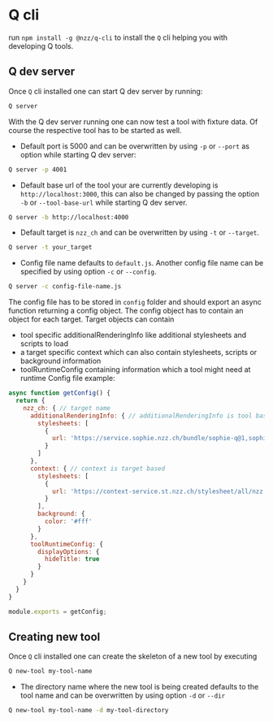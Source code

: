 # Q cli

run `npm install -g @nzz/q-cli` to install the `Q` cli helping you with developing Q tools.

## Q dev server
Once `Q` cli installed one can start Q dev server by running:

```bash
Q server
```

With the Q dev server running one can now test a tool with fixture data. Of course the respective tool has to be started as well.

- Default port is 5000 and can be overwritten by using `-p` or `--port` as option while starting Q dev server: 
```bash
Q server -p 4001
``` 

- Default base url of the tool your are currently developing is `http://localhost:3000`, this can also be changed by passing the option `-b` or `--tool-base-url` while starting Q dev server.
```bash
Q server -b http://localhost:4000
```

- Default target is `nzz_ch` and can be overwritten by using `-t` or `--target`.
```bash
Q server -t your_target
```

- Config file name defaults to `default.js`. Another config file name can be specified by using option `-c` or `--config`. 
```bash
Q server -c config-file-name.js
``` 
The config file has to be stored in `config` folder and should export an async function returning a config object. The config object has to contain an object for each target. Target objects can contain 
- tool specific additionalRenderingInfo like additional stylesheets and scripts to load
- a target specific context which can also contain stylesheets, scripts or background information
- toolRuntimeConfig containing information which a tool might need at runtime
Config file example:
```js
async function getConfig() {
  return {
    nzz_ch: { // target name
      additionalRenderingInfo: { // additionalRenderingInfo is tool based
        stylesheets: [
          {
            url: 'https://service.sophie.nzz.ch/bundle/sophie-q@1,sophie-font@1,sophie-color@1,sophie-viz-color@1,sophie-input@1.css'
          }
        ]
      },
      context: { // context is target based
        stylesheets: [
          {
            url: 'https://context-service.st.nzz.ch/stylesheet/all/nzz.ch.css'
          }
        ],
        background: {
          color: '#fff'
        }
      },
      toolRuntimeConfig: {
        displayOptions: {
          hideTitle: true
        }
      }
    }
  }
}

module.exports = getConfig;
```

## Creating new tool

Once `Q` cli installed one can create the skeleton of a new tool by executing
```bash
Q new-tool my-tool-name
```

- The directory name where the new tool is being created defaults to the tool name and can be overwritten by using option `-d` or `--dir`
```bash
Q new-tool my-tool-name -d my-tool-directory
```